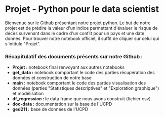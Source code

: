 # Projet - Python pour le data scientist
Bienvenue sur le Github présentant notre projet python.
Le but de notre projet est de prédire la valeur d'un indice permettant d'évaluer le risque de décès survenant dans le cadre d'un conflit pour un pays et une date donnés.
Pour trouver notre notebook officiel, il suffit de cliquer sur celui qui s'intitule "Projet".

### Récapitulatif des documents présents sur notre Github :

- **Projet :** notebook final renvoyant aux autres notebooks
- **get_data :** notebook comportant le code des parties récupération des données et construction de notre base
- **main :** notebook comportant le code des parties visualisation des données (parties "Statistiques descriptives" et "Exploration graphique") et modélisation
- **df_regression :** le data frame que nous avons construit (fichier csv)
- __doc-data :__ documentation sur la base de l'UCPD
- __ged211 :__ base de données de l'UCPD